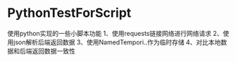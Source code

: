 # PythonTestForScript
使用python实现的一些小脚本功能
1、使用requests链接网络进行网络请求
2、使用json解析后端返回数据
3、使用NamedTempori..作为临时存储
4、对比本地数据和后端返回数据一致性
